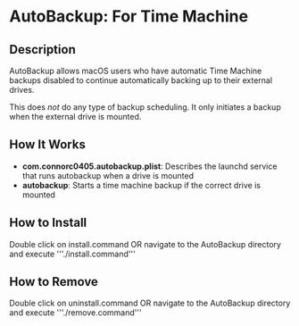 # AutoBackup: For Time Machine

## Description
AutoBackup allows macOS users who have automatic Time Machine backups disabled to continue automatically backing up to their external drives.

This does *not* do any type of backup scheduling.  It only initiates a backup when the external drive is mounted.

## How It Works
- **com.connorc0405.autobackup.plist**: Describes the launchd service that runs autobackup when a drive is mounted
- **autobackup**: Starts a time machine backup if the correct drive is mounted

## How to Install

Double click on install.command OR navigate to the AutoBackup directory and execute
'''./install.command'''

## How to Remove

Double click on uninstall.command OR navigate to the AutoBackup directory and execute
'''./remove.command'''